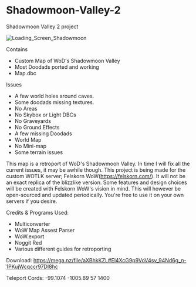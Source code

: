 # Shadowmoon-Valley-2
 Shadowmoon Valley 2 project

![Loading_Screen_Shadowmoon](https://github.com/user-attachments/assets/71fd7a6c-d656-457b-b449-a8e7498ca488)

 Contains
- Custom Map of WoD's Shadowmoon Valley
- Most Doodads ported and working
- Map.dbc

Issues
- A few world holes around caves.
- Some doodads missing textures.
- No Areas
- No Skybox or Light DBCs
- No Graveyards
- No Ground Effects
- A few missing Doodads
- World Map
- No Mini-map
- Some terrain issues

This map is a retroport of WoD's Shadowmoon Valley. In time I will fix all the current issues, it may be awhile though. This project is being made for the custom WOTLK server; Felskorn WoW(https://felskorn.com/). It will not be an exact replica of the blizzlike version. Some features and design choices will be created with Felskorn WoW's vision in mind. This will however be open-sourced and updated periodically. You're free to use it on your own servers if you desire.

Credits & Programs Used:
- Multiconverter
- WoW Map Assest Parser
- WoW.export
- Noggit Red
- Various different guides for retroporting

Download: https://mega.nz/file/aXBhkKZL#El4XcG9p9VoV4sv_94Nd6g_n-1PKujWcqccr97DI8hc

Teleport Cords: -99.1074 -1005.89 57 1400
